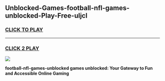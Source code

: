 
## Unblocked-Games-football-nfl-games-unblocked-Play-Free-uljcl
<h3>
<a href="https://premium76.site?title=football-nfl-games-unblocked&ref=19M">CLICK TO PLAY</a></h3>
<hr>

<h3>
<a href="https://premium76.site?title=football-nfl-games-unblocked&ref=19M">CLICK 2 PLAY</a>
  
</h3>

<a href="https://premium76.site?title=football-nfl-games-unblocked&ref=19M"><img src="https://clearcache.store/games.png"></a>


**football-nfl-games-unblocked games unblocked: Your Gateway to Fun and Accessible Online Gaming**

